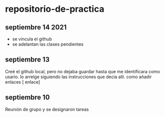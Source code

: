 # repositorio-de-practica

## septiembre  14 2021

- se vincula el github
- se adelantan las clases pendientes

## septiembre 13
Creé el github local, pero no dejaba guardar hasta que me identificara como usario. lo arrelge siguiendo las instrucciones que decia allí.
como añadir enlaces [ enlace]

## septiembre 10 
Reunión de grupo y se designaron tareas
